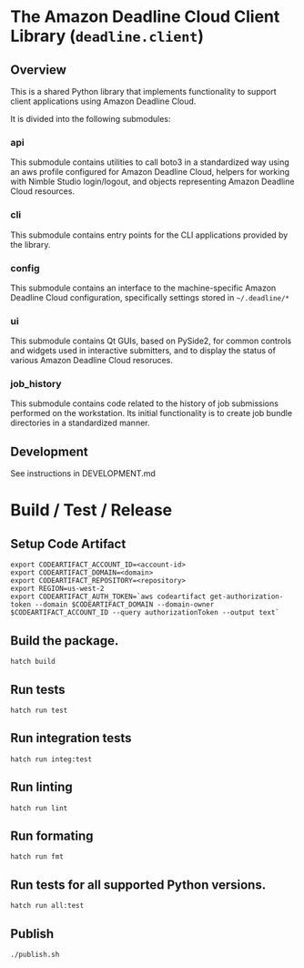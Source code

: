 # The Amazon Deadline Cloud Client Library (`deadline.client`)

## Overview

This is a shared Python library that implements functionality to support
client applications using Amazon Deadline Cloud.

It is divided into the following submodules:

### api

This submodule contains utilities to call boto3 in a standardized way
using an aws profile configured for Amazon Deadline Cloud, helpers for working with
Nimble Studio login/logout, and objects representing Amazon Deadline Cloud
resources.

### cli

This submodule contains entry points for the CLI applications provided
by the library.

### config

This submodule contains an interface to the machine-specific Amazon Deadline Cloud
configuration, specifically settings stored in `~/.deadline/*`

### ui

This submodule contains Qt GUIs, based on PySide2, for common controls
and widgets used in interactive submitters, and to display the status
of various Amazon Deadline Cloud resoruces.

### job_history

This submodule contains code related to the history of job submissions
performed on the workstation. Its initial functionality is to create
job bundle directories in a standardized manner.

## Development

See instructions in DEVELOPMENT.md

# Build / Test / Release

## Setup Code Artifact
```
export CODEARTIFACT_ACCOUNT_ID=<account-id>
export CODEARTIFACT_DOMAIN=<domain>
export CODEARTIFACT_REPOSITORY=<repository>
export REGION=us-west-2
export CODEARTIFACT_AUTH_TOKEN=`aws codeartifact get-authorization-token --domain $CODEARTIFACT_DOMAIN --domain-owner $CODEARTIFACT_ACCOUNT_ID --query authorizationToken --output text`
```

## Build the package.
```
hatch build
```

## Run tests
```
hatch run test
```

## Run integration tests
```
hatch run integ:test
```

## Run linting
```
hatch run lint
```

## Run formating
```
hatch run fmt
```

## Run tests for all supported Python versions.
```
hatch run all:test
```

## Publish
```
./publish.sh
```
